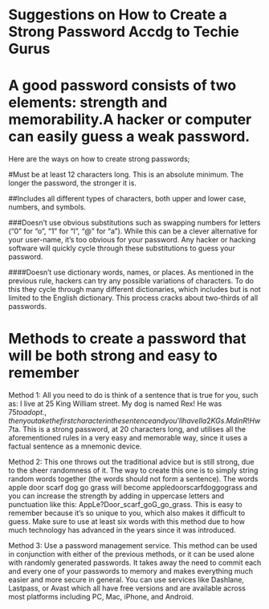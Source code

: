 # Suggestions on How to Create a Strong Password Accdg to Techie Gurus

# A good password consists of two elements: strength and memorability.A hacker or computer can easily guess a weak password. 
      
Here are the ways on how to create strong passwords;

 #Must be at least 12 characters long. This is an absolute minimum. The longer the password, the stronger it is.

 ##Includes all different types of characters, both upper and lower case, numbers, and symbols.

 ###Doesn’t use obvious substitutions such as swapping numbers for letters (“0” for “o”, “1” for “l”, “@” for “a”). While this can be a clever alternative for your user-name, it’s too obvious for your password. Any hacker or hacking software will quickly cycle through these substitutions to guess your password.

 ####Doesn’t use dictionary words, names, or places. As mentioned in the previous rule, hackers can try any possible variations of characters. To do this they cycle through many different dictionaries, which includes but is not limited to the English dictionary. This process cracks about two-thirds of all passwords.

 # Methods to create a password that will be both strong and easy to remember
 
 Method 1:
All you need to do is think of a sentence that is true for you, such as: I live at 25 King William street. My dog is named Rex! He was $75 to adopt., then you take the first character in the sentence and you’ll have Ila2KGs.MdinR!Hw$7ta. This is a strong password, at 20 characters long, and utilises all the aforementioned rules in a very easy and memorable way, since it uses a factual sentence as a mnemonic device.

Method 2:
This one throws out the traditional advice but is still strong, due to the sheer randomness of it. The way to create this one is to simply string random words together (the words should not form a sentence). The words apple door scarf dog go grass will become appledoorscarfdoggograss and you can increase the strength by adding in uppercase letters and punctuation like this: AppLe?Door_scarf_goG_go_grass. This is easy to remember because it’s so unique to you, which also makes it difficult to guess. Make sure to use at least six words with this method due to how much technology has advanced in the years since it was introduced.

Method 3:
Use a password management service. This method can be used in conjunction with either of the previous methods, or it can be used alone with randomly generated passwords. It takes away the need to commit each and every one of your passwords to memory and makes everything much easier and more secure in general. You can use services like Dashlane, Lastpass, or Avast which all have free versions and are available across most platforms including PC, Mac, iPhone, and Android.